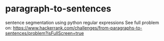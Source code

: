 # paragraph-to-sentences
sentence segmentation using python regular expressions
See full problem on: https://www.hackerrank.com/challenges/from-paragraphs-to-sentences/problem?isFullScreen=true
